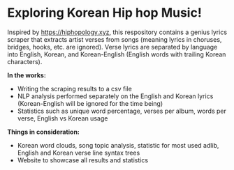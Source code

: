 # Exploring Korean Hip hop Music!
Inspired by https://hiphopology.xyz, this respository contains a genius lyrics scraper that extracts artist verses from songs (meaning lyrics in choruses, bridges, hooks, etc. are ignored). Verse lyrics are separated by language into English, Korean, and Korean-English (English words with trailing Korean characters). 

**In the works:**
- Writing the scraping results to a csv file
- NLP analysis performed separately on the English and Korean lyrics (Korean-English will be ignored for the time being)
- Statistics such as unique word percentage, verses per album, words per verse, English vs Korean usage

**Things in consideration:**
- Korean word clouds, song topic analysis, statistic for most used adlib, English and Korean verse line syntax trees
- Website to showcase all results and statistics
